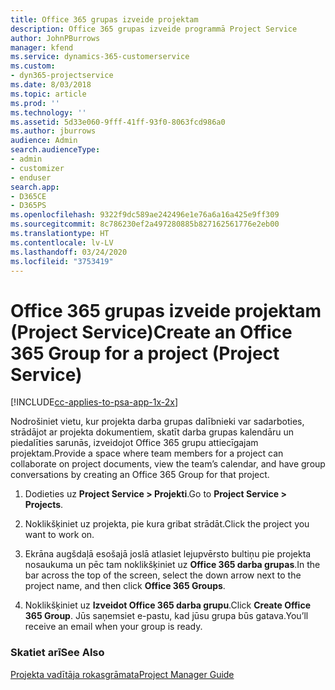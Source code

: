 ```yaml
---
title: Office 365 grupas izveide projektam
description: Office 365 grupas izveide programmā Project Service
author: JohnPBurrows
manager: kfend
ms.service: dynamics-365-customerservice
ms.custom:
- dyn365-projectservice
ms.date: 8/03/2018
ms.topic: article
ms.prod: ''
ms.technology: ''
ms.assetid: 5d33e060-9fff-41ff-93f0-8063fcd986a0
ms.author: jburrows
audience: Admin
search.audienceType:
- admin
- customizer
- enduser
search.app:
- D365CE
- D365PS
ms.openlocfilehash: 9322f9dc589ae242496e1e76a6a16a425e9ff309
ms.sourcegitcommit: 8c786230ef2a497280885b827162561776e2eb00
ms.translationtype: HT
ms.contentlocale: lv-LV
ms.lasthandoff: 03/24/2020
ms.locfileid: "3753419"
---
```

# <a name="create-an-office-365-group-for-a-project-project-service"></a><span data-ttu-id="d3d2e-103">Office 365 grupas izveide projektam (Project Service)</span><span class="sxs-lookup"><span data-stu-id="d3d2e-103">Create an Office 365 Group for a project (Project Service)</span></span>

[!INCLUDE[cc-applies-to-psa-app-1x-2x](../includes/cc-applies-to-psa-app-1x-2x.md)]

<span data-ttu-id="d3d2e-104">Nodrošiniet vietu, kur projekta darba grupas dalībnieki var sadarboties, strādājot ar projekta dokumentiem, skatīt darba grupas kalendāru un piedalīties sarunās, izveidojot Office 365 grupu attiecīgajam projektam.</span><span class="sxs-lookup"><span data-stu-id="d3d2e-104">Provide a space where team members for a project can collaborate on project documents, view the team’s calendar, and have group conversations by creating an Office 365 Group for that project.</span></span>  
  
1.  <span data-ttu-id="d3d2e-105">Dodieties uz **Project Service > Projekti**.</span><span class="sxs-lookup"><span data-stu-id="d3d2e-105">Go to **Project Service > Projects**.</span></span>  
  
2.  <span data-ttu-id="d3d2e-106">Noklikšķiniet uz projekta, pie kura gribat strādāt.</span><span class="sxs-lookup"><span data-stu-id="d3d2e-106">Click the project you want to work on.</span></span>  
  
3.  <span data-ttu-id="d3d2e-107">Ekrāna augšdaļā esošajā joslā atlasiet lejupvērsto bultiņu pie projekta nosaukuma un pēc tam noklikšķiniet uz **Office 365 darba grupas**.</span><span class="sxs-lookup"><span data-stu-id="d3d2e-107">In the bar across the top of the screen, select the down arrow next to the project name, and then click **Office 365 Groups**.</span></span>  
  
4.  <span data-ttu-id="d3d2e-108">Noklikšķiniet uz **Izveidot Office 365 darba grupu**.</span><span class="sxs-lookup"><span data-stu-id="d3d2e-108">Click **Create Office 365 Group**.</span></span> <span data-ttu-id="d3d2e-109">Jūs saņemsiet e-pastu, kad jūsu grupa būs gatava.</span><span class="sxs-lookup"><span data-stu-id="d3d2e-109">You’ll receive an email when your group is ready.</span></span>  
  
### <a name="see-also"></a><span data-ttu-id="d3d2e-110">Skatiet arī</span><span class="sxs-lookup"><span data-stu-id="d3d2e-110">See Also</span></span>  
 [<span data-ttu-id="d3d2e-111">Projekta vadītāja rokasgrāmata</span><span class="sxs-lookup"><span data-stu-id="d3d2e-111">Project Manager Guide</span></span>](../project-service/project-manager-guide.md)
